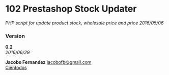 # 102 Prestashop Stock Updater
_PHP script for update product stock, wholesale price and price_ 
_2016/05/06_

### Version
**0.2**  
_2016/06/29_ 

**Jacobo Fernandez**
jacobofb@gmail.com  
[Cientodos](https://www.cientodos.com)
